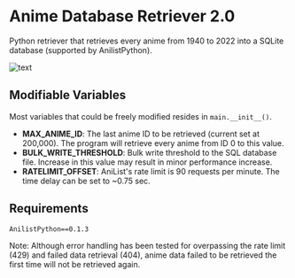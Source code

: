 # Anime Database Retriever 2.0
Python retriever that retrieves every anime from 1940 to 2022 into a SQLite database (supported by AnilistPython).

![text](https://i.imgur.com/hgL9yeS.png)

## Modifiable Variables
Most variables that could be freely modified resides in `main.__init__()`.
- **MAX_ANIME_ID**: The last anime ID to be retrieved (current set at 200,000). The program will retrieve every anime from ID 0 to this value. 
- **BULK_WRITE_THRESHOLD**: Bulk write threshold to the SQL database file. Increase in this value may result in minor performance increase.
- **RATELIMIT_OFFSET**: AniList's rate limit is 90 requests per minute. The time delay can be set to ~0.75 sec.

## Requirements
```
AnilistPython==0.1.3
```

Note: Although error handling has been tested for overpassing the rate limit (429) and failed data retrieval (404), anime data failed to be retrieved the first time will not be retrieved again.

